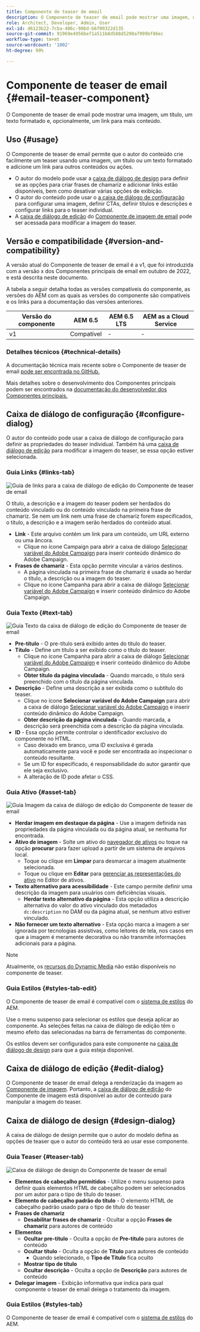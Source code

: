 ```yaml
---
title: Componente de teaser de email
description: O Componente de teaser de email pode mostrar uma imagem, um título, um texto formatado e, opcionalmente, um link para mais conteúdo.
role: Architect, Developer, Admin, User
exl-id: d6123b22-7cba-406c-986d-b6f00322d135
source-git-commit: 91969e4956bef1a511b8d588d5290a7999bf86ec
workflow-type: tm+mt
source-wordcount: '1002'
ht-degree: 99%

---
```



# Componente de teaser de email {#email-teaser-component}

O Componente de teaser de email pode mostrar uma imagem, um título, um texto formatado e, opcionalmente, um link para mais conteúdo.

## Uso {#usage}

O Componente de teaser de email permite que o autor do conteúdo crie facilmente um teaser usando uma imagem, um título ou um texto formatado e adicione um link para outros conteúdos ou ações.

* O autor do modelo pode usar a [caixa de diálogo de design](#design-dialog) para definir se as opções para criar frases de chamariz e adicionar links estão disponíveis, bem como desativar várias opções de exibição.
* O autor do conteúdo pode usar o [a caixa de diálogo de configuração](#configure-dialog) para configurar uma imagem, definir CTAs, definir títulos e descrições e configurar links para o teaser individual.
* A [caixa de diálogo de edição](image.md#edit-dialog) do [Componente de imagem de email](image.md) pode ser acessada para modificar a imagem do teaser.

## Versão e compatibilidade {#version-and-compatibility}

A versão atual do Componente de teaser de email é a v1, que foi introduzida com a versão x dos Componentes principais de email em outubro de 2022, e está descrita neste documento.

A tabela a seguir detalha todas as versões compatíveis do componente, as versões do AEM com as quais as versões do componente são compatíveis e os links para a documentação das versões anteriores.

| Versão do componente | AEM 6.5 | AEM 6.5 LTS | AEM as a Cloud Service |
|---|---|---|---|
| v1 | Compatível | - | - |

### Detalhes técnicos {#technical-details}

A documentação técnica mais recente sobre o Componente de teaser de email [pode ser encontrada no GitHub.](https://adobe.com/go/aem_cmp_tech_email_teaser_v1)

Mais detalhes sobre o desenvolvimento dos Componentes principais podem ser encontrados na [documentação do desenvolvedor dos Componentes principais.](/help/developing/overview.md)

## Caixa de diálogo de configuração {#configure-dialog}

O autor do conteúdo pode usar a caixa de diálogo de configuração para definir as propriedades do teaser individual. Também há uma [caixa de diálogo de edição](#edit-dialog) para modificar a imagem do teaser, se essa opção estiver selecionada.

### Guia Links {#links-tab}

![Guia de links para a caixa de diálogo de edição do Componente de teaser de email](/help/email/assets/email-teaser-edit-links.png)

O título, a descrição e a imagem do teaser podem ser herdados do conteúdo vinculado ou do conteúdo vinculado na primeira frase de chamariz. Se nem um link nem uma frase de chamariz forem especificados, o título, a descrição e a imagem serão herdados do conteúdo atual.

* **Link** - Este arquivo contém um link para um conteúdo, um URL externo ou uma âncora.
   * Clique no ícone Campaign para abrir a caixa de diálogo [Selecionar variável do Adobe Campaign](/help/email/campaign-variables.md) para inserir conteúdo dinâmico do Adobe Campaign.
* **Frases de chamariz** - Esta opção permite vincular a vários destinos.
   * A página vinculada na primeira frase de chamariz é usada ao herdar o título, a descrição ou a imagem do teaser.
   * Clique no ícone Campanha para abrir a caixa de diálogo [Selecionar variável do Adobe Campaign](/help/email/campaign-variables.md) e inserir conteúdo dinâmico do Adobe Campaign.

### Guia Texto {#text-tab}

![Guia Texto da caixa de diálogo de edição do Componente de teaser de email](/help/email/assets/email-teaser-edit-text.png)

* **Pre-título** - O pre-título será exibido antes do título do teaser.
* **Título** - Define um título a ser exibido como o título do teaser.
   * Clique no ícone Campanha para abrir a caixa de diálogo [Selecionar variável do Adobe Campaign](/help/email/campaign-variables.md) e inserir conteúdo dinâmico do Adobe Campaign.
   * **Obter título da página vinculada** - Quando marcado, o título será preenchido com o título da página vinculada.
* **Descrição** - Define uma descrição a ser exibida como o subtítulo do teaser.
   * Clique no ícone **Selecionar variável do Adobe Campaign** para abrir a caixa de diálogo [Selecionar variável do Adobe Campaign](/help/email/campaign-variables.md) e inserir conteúdo dinâmico do Adobe Campaign.
   * **Obter descrição da página vinculada** - Quando marcada, a descrição será preenchida com a descrição da página vinculada.
* **ID** - Essa opção permite controlar o identificador exclusivo do componente no HTML.
   * Caso deixado em branco, uma ID exclusiva é gerada automaticamente para você e pode ser encontrada ao inspecionar o conteúdo resultante.
   * Se um ID for especificado, é responsabilidade do autor garantir que ele seja exclusivo.
   * A alteração de ID pode afetar o CSS.

### Guia Ativo {#asset-tab}

![Guia Imagem da caixa de diálogo de edição do Componente de teaser de email](/help/email/assets/email-teaser-edit-image.png)

* **Herdar imagem em destaque da página** - Use a imagem definida nas propriedades da página vinculada ou da página atual, se nenhuma for encontrada.
* **Ativo de imagem** - Solte um ativo do [navegador de ativos](https://experienceleague.adobe.com/docs/experience-manager-cloud-service/sites/authoring/fundamentals/environment-tools.html?lang=pt-BR) ou toque na opção **procurar** para fazer upload a partir de um sistema de arquivos local.
   * Toque ou clique em **Limpar** para desmarcar a imagem atualmente selecionada.
   * Toque ou clique em **Editar** para [gerenciar as representações do ativo](https://experienceleague.adobe.com/docs/experience-manager-cloud-service/assets/manage/manage-digital-assets.html?lang=pt-BR) no Editor de ativos.
* **Texto alternativo para acessibilidade** - Este campo permite definir uma descrição da imagem para usuários com deficiências visuais.
   * **Herdar texto alternativo da página** - Esta opção utiliza a descrição alternativa do valor do ativo vinculado dos metadados `dc:description` no DAM ou da página atual, se nenhum ativo estiver vinculado.
* **Não fornecer um texto alternativo** - Esta opção marca a imagem a ser ignorada por tecnologias assistivas, como leitores de tela, nos casos em que a imagem é meramente decorativa ou não transmite informações adicionais para a página.

>[!NOTE]
>
>Atualmente, os [recursos do Dynamic Media](image.md#dynamic-media) não estão disponíveis no componente de teaser.

### Guia Estilos {#styles-tab-edit}

O Componente de teaser de email é compatível com o [sistema de estilos](/help/get-started/authoring.md#component-styling) do AEM.

Use o menu suspenso para selecionar os estilos que deseja aplicar ao componente. As seleções feitas na caixa de diálogo de edição têm o mesmo efeito das selecionadas na barra de ferramentas do componente.

Os estilos devem ser configurados para este componente na [caixa de diálogo de design](#design-dialog) para que a guia esteja disponível.

## Caixa de diálogo de edição {#edit-dialog}

O Componente de teaser de email delega a renderização da imagem ao [Componente de imagem](image.md). Portanto, a [caixa de diálogo de edição](image.md#edit-dialog) do Componente de imagem está disponível ao autor de conteúdo para manipular a imagem do teaser.

## Caixa de diálogo de design {#design-dialog}

A caixa de diálogo de design permite que o autor do modelo defina as opções de teaser que o autor do conteúdo terá ao usar esse componente.

### Guia Teaser {#teaser-tab}

![Caixa de diálogo de design do Componente de teaser de email](/help/email/assets/email-teaser-design.png)

* **Elementos de cabeçalho permitidos** - Utilize o menu suspenso para definir quais elementos HTML de cabeçalho podem ser selecionados por um autor para o tipo de título do teaser.
* **Elemento de cabeçalho padrão do título** - O elemento HTML de cabeçalho padrão usado para o tipo de título do teaser
* **Frases de chamariz**
   * **Desabilitar frases de chamariz** - Ocultar a opção **Frases de chamariz** para autores de conteúdo
* **Elementos**
   * **Ocultar pre-título** - Oculta a opção de **Pre-título** para autores de conteúdo
   * **Ocultar título** - Oculta a opção de **Título** para autores de conteúdo
      * Quando selecionado, o **Tipo de Título** fica oculto
   * **Mostrar tipo de título**
   * **Ocultar descrição** - Oculta a opção de **Descrição** para autores de conteúdo
* **Delegar imagem** - Exibição informativa que indica para qual componente o teaser de email delega o tratamento da imagem.

### Guia Estilos {#styles-tab}

O Componente de teaser de email é compatível com o [sistema de estilos](/help/get-started/authoring.md#component-styling) do AEM.

